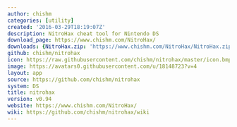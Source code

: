 ```yaml
---
author: chishm
categories: [utility]
created: '2016-03-29T18:19:07Z'
description: NitroHax cheat tool for Nintendo DS
download_page: https://www.chishm.com/NitroHax/
downloads: {NitroHax.zip: 'https://www.chishm.com/NitroHax/NitroHax.zip'}
github: chishm/nitrohax
icon: https://raw.githubusercontent.com/chishm/nitrohax/master/icon.bmp
image: https://avatars0.githubusercontent.com/u/18148723?v=4
layout: app
source: https://github.com/chishm/nitrohax
system: DS
title: nitrohax
version: v0.94
website: https://www.chishm.com/NitroHax/
wiki: https://github.com/chishm/nitrohax/wiki
---
```

